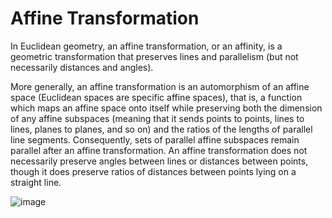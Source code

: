 # Affine Transformation
    
In Euclidean geometry, an affine transformation, or an affinity, is a geometric transformation that preserves lines and parallelism (but not necessarily distances and angles).

More generally, an affine transformation is an automorphism of an affine space (Euclidean spaces are specific affine spaces), that is, a function which maps an affine space onto itself while preserving both the dimension of any affine subspaces (meaning that it sends points to points, lines to lines, planes to planes, and so on) and the ratios of the lengths of parallel line segments. Consequently, sets of parallel affine subspaces remain parallel after an affine transformation. An affine transformation does not necessarily preserve angles between lines or distances between points, though it does preserve ratios of distances between points lying on a straight line.

![image](https://user-images.githubusercontent.com/76721146/151675493-899a7b63-a716-4195-9b34-ad989c4bf57a.png)

